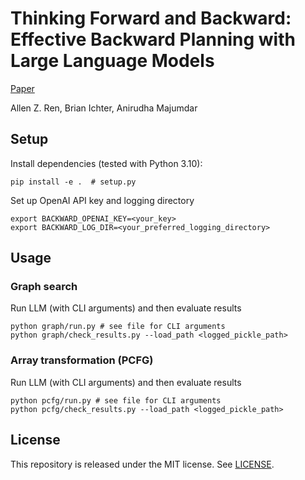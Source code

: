 # Thinking Forward and Backward: Effective Backward Planning with Large Language Models

[Paper](https://arxiv.org/abs/2411.01790)

Allen Z. Ren, Brian Ichter, Anirudha Majumdar

## Setup
Install dependencies (tested with Python 3.10):
```console
pip install -e .  # setup.py
```

Set up OpenAI API key and logging directory
```console
export BACKWARD_OPENAI_KEY=<your_key>
export BACKWARD_LOG_DIR=<your_preferred_logging_directory>
```

## Usage

### Graph search

Run LLM (with CLI arguments) and then evaluate results
```console
python graph/run.py # see file for CLI arguments
python graph/check_results.py --load_path <logged_pickle_path>
```

### Array transformation (PCFG)

Run LLM (with CLI arguments) and then evaluate results
```console
python pcfg/run.py # see file for CLI arguments
python pcfg/check_results.py --load_path <logged_pickle_path>
```

## License
This repository is released under the MIT license. See [LICENSE](LICENSE).
